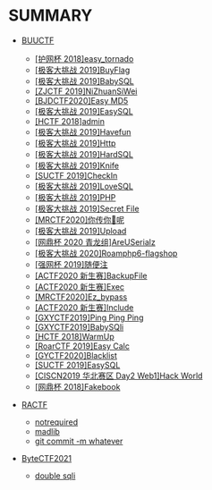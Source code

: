# SUMMARY

* [BUUCTF](/BUUCTF)
    * [[护网杯 2018]easy_tornado](/BUUCTF/%5B%E6%8A%A4%E7%BD%91%E6%9D%AF%202018%5Deasy_tornado.md)
    * [[极客大挑战 2019]BuyFlag](/BUUCTF/%5B%E6%9E%81%E5%AE%A2%E5%A4%A7%E6%8C%91%E6%88%98%202019%5DBuyFlag.md)
    * [[极客大挑战 2019]BabySQL](/BUUCTF/%5B%E6%9E%81%E5%AE%A2%E5%A4%A7%E6%8C%91%E6%88%98%202019%5DBabySQL.md)
    * [[ZJCTF 2019]NiZhuanSiWei](/BUUCTF/%5BZJCTF%202019%5DNiZhuanSiWei.md)
    * [[BJDCTF2020]Easy MD5](/BUUCTF/%5BBJDCTF2020%5DEasy%20MD5.md)
    * [[极客大挑战 2019]EasySQL](/BUUCTF/%5B%E6%9E%81%E5%AE%A2%E5%A4%A7%E6%8C%91%E6%88%98%202019%5DEasySQL.MD)
    * [[HCTF 2018]admin](/BUUCTF/%5BHCTF%202018%5Dadmin.md)
    * [[极客大挑战 2019]Havefun](/BUUCTF/%5B%E6%9E%81%E5%AE%A2%E5%A4%A7%E6%8C%91%E6%88%98%202019%5DHavefun.MD)
    * [[极客大挑战 2019]Http](/BUUCTF/%5B%E6%9E%81%E5%AE%A2%E5%A4%A7%E6%8C%91%E6%88%98%202019%5DHttp.md)
    * [[极客大挑战 2019]HardSQL](/BUUCTF/%5B%E6%9E%81%E5%AE%A2%E5%A4%A7%E6%8C%91%E6%88%98%202019%5DHardSQL.md)
    * [[极客大挑战 2019]Knife](/BUUCTF/%5B%E6%9E%81%E5%AE%A2%E5%A4%A7%E6%8C%91%E6%88%98%202019%5DKnife.MD)
    * [[SUCTF 2019]CheckIn](/BUUCTF/%5BSUCTF%202019%5DCheckIn.md)
    * [[极客大挑战 2019]LoveSQL](/BUUCTF/%5B%E6%9E%81%E5%AE%A2%E5%A4%A7%E6%8C%91%E6%88%98%202019%5DLoveSQL.MD)
    * [[极客大挑战 2019]PHP](/BUUCTF/%5B%E6%9E%81%E5%AE%A2%E5%A4%A7%E6%8C%91%E6%88%98%202019%5DPHP.md)
    * [[极客大挑战 2019]Secret File](/BUUCTF/%5B%E6%9E%81%E5%AE%A2%E5%A4%A7%E6%8C%91%E6%88%98%202019%5DSecret%20File.MD)
    * [[MRCTF2020]你传你🐎呢](/BUUCTF/%5BMRCTF2020%5D%E4%BD%A0%E4%BC%A0%E4%BD%A0%F0%9F%90%8E%E5%91%A2.md)
    * [[极客大挑战 2019]Upload](/BUUCTF/%5B%E6%9E%81%E5%AE%A2%E5%A4%A7%E6%8C%91%E6%88%98%202019%5DUpload.md)
    * [[网鼎杯 2020 青龙组]AreUSerialz](/BUUCTF/%5B%E7%BD%91%E9%BC%8E%E6%9D%AF%202020%20%E9%9D%92%E9%BE%99%E7%BB%84%5DAreUSerialz.md)
    * [[极客大挑战 2020]Roamphp6-flagshop](/BUUCTF/%5B%E6%9E%81%E5%AE%A2%E5%A4%A7%E6%8C%91%E6%88%98%202020%5DRoamphp6-flagshop.md)
    * [[强网杯 2019]随便注](/BUUCTF/%5B%E5%BC%BA%E7%BD%91%E6%9D%AF%202019%5D%E9%9A%8F%E4%BE%BF%E6%B3%A8.MD)
    * [[ACTF2020 新生赛]BackupFile](/BUUCTF/%5BACTF2020%20%E6%96%B0%E7%94%9F%E8%B5%9B%5DBackupFile.md)
    * [[ACTF2020 新生赛]Exec](/BUUCTF/%5BACTF2020%20%E6%96%B0%E7%94%9F%E8%B5%9B%5DExec.MD)
    * [[MRCTF2020]Ez_bypass](/BUUCTF/%5BMRCTF2020%5DEz_bypass.md)
    * [[ACTF2020 新生赛]Include](/BUUCTF/%5BACTF2020%20%E6%96%B0%E7%94%9F%E8%B5%9B%5DInclude.MD)
    * [[GXYCTF2019]Ping Ping Ping](/BUUCTF/%5BGXYCTF2019%5DPing%20Ping%20Ping.MD)
    * [[GXYCTF2019]BabySQli](/BUUCTF/%5BGXYCTF2019%5DBabySQli.md)
    * [[HCTF 2018]WarmUp](/BUUCTF/%5BHCTF%202018%5DWarmUp.MD)
    * [[RoarCTF 2019]Easy Calc](/BUUCTF/%5BRoarCTF%202019%5DEasy%20Calc.md)
    * [[GYCTF2020]Blacklist](/BUUCTF/%5BGYCTF2020%5DBlacklist.md)
    * [[SUCTF 2019]EasySQL](/BUUCTF/%5BSUCTF%202019%5DEasySQL.MD)
    * [[CISCN2019 华北赛区 Day2 Web1]Hack World](/BUUCTF/%5BCISCN2019%20%E5%8D%8E%E5%8C%97%E8%B5%9B%E5%8C%BA%20Day2%20Web1%5DHack%20World.md)
    * [[网鼎杯 2018]Fakebook](/BUUCTF/%5B%E7%BD%91%E9%BC%8E%E6%9D%AF%202018%5DFakebook.md)

* [RACTF](/RACTF)
    * [notrequired](/RACTF/notrequired.md)
    * [madlib](/RACTF/madlib.md)
    * [git commit -m whatever](/RACTF/git%20commit%20-m%20whatever.md)

* [ByteCTF2021](/ByteCTF2021)
    * [double sqli](/ByteCTF2021/double%20sqli.md)